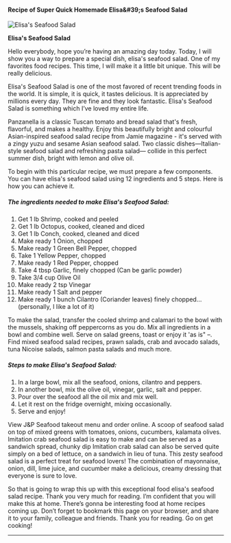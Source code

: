             

#### Recipe of Super Quick Homemade Elisa&amp;#39;s Seafood Salad

![Elisa's Seafood Salad](https://img-global.cpcdn.com/recipes/4785520748003328/751x532cq70/elisas-seafood-salad-recipe-main-photo.jpg)

**Elisa's Seafood Salad**

Hello everybody, hope you’re having an amazing day today. Today, I will show you a way to prepare a special dish, elisa's seafood salad. One of my favorites food recipes. This time, I will make it a little bit unique. This will be really delicious.

Elisa's Seafood Salad is one of the most favored of recent trending foods in the world. It is simple, it is quick, it tastes delicious. It is appreciated by millions every day. They are fine and they look fantastic. Elisa's Seafood Salad is something which I’ve loved my entire life.

Panzanella is a classic Tuscan tomato and bread salad that's fresh, flavorful, and makes a healthy. Enjoy this beautifully bright and colourful Asian-inspired seafood salad recipe from Jamie magazine - it's served with a zingy yuzu and sesame Asian seafood salad. Two classic dishes—Italian-style seafood salad and refreshing pasta salad— collide in this perfect summer dish, bright with lemon and olive oil.

To begin with this particular recipe, we must prepare a few components. You can have elisa's seafood salad using 12 ingredients and 5 steps. Here is how you can achieve it.

##### The ingredients needed to make Elisa's Seafood Salad:

1.  Get 1 lb Shrimp, cooked and peeled
2.  Get 1 lb Octopus, cooked, cleaned and diced
3.  Get 1 lb Conch, cooked, cleaned and diced
4.  Make ready 1 Onion, chopped
5.  Make ready 1 Green Bell Pepper, chopped
6.  Take 1 Yellow Pepper, chopped
7.  Make ready 1 Red Pepper, chopped
8.  Take 4 tbsp Garlic, finely chopped (Can be garlic powder)
9.  Take 3/4 cup Olive Oil
10.  Make ready 2 tsp Vinegar
11.  Make ready 1 Salt and pepper
12.  Make ready 1 bunch Cilantro (Coriander leaves) finely chopped… (personally, I like a lot of it)

To make the salad, transfer the cooled shrimp and calamari to the bowl with the mussels, shaking off peppercorns as you do. Mix all ingredients in a bowl and combine well. Serve on salad greens, toast or enjoy it 'as is" –. Find mixed seafood salad recipes, prawn salads, crab and avocado salads, tuna Nicoise salads, salmon pasta salads and much more.

##### Steps to make Elisa's Seafood Salad:

1.  In a large bowl, mix all the seafood, onions, cilantro and peppers.
2.  In another bowl, mix the olive oil, vinegar, garlic, salt and pepper.
3.  Pour over the seafood all the oil mix and mix well.
4.  Let it rest on the fridge overnight, mixing occasionally.
5.  Serve and enjoy!

View J&P Seafood takeout menu and order online. A scoop of seafood salad on top of mixed greens with tomatoes, onions, cucumbers, kalamata olives. Imitation crab seafood salad is easy to make and can be served as a sandwich spread, chunky dip Imitation crab salad can also be served quite simply on a bed of lettuce, on a sandwich in lieu of tuna. This zesty seafood salad is a perfect treat for seafood lovers! The combination of mayonnaise, onion, dill, lime juice, and cucumber make a delicious, creamy dressing that everyone is sure to love.

So that is going to wrap this up with this exceptional food elisa's seafood salad recipe. Thank you very much for reading. I’m confident that you will make this at home. There’s gonna be interesting food at home recipes coming up. Don’t forget to bookmark this page on your browser, and share it to your family, colleague and friends. Thank you for reading. Go on get cooking!

* * *